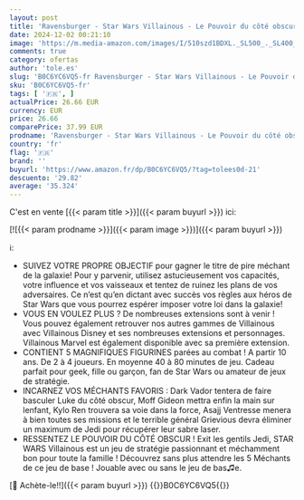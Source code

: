 ```yaml
---
layout: post
title: 'Ravensburger - Star Wars Villainous - Le Pouvoir du côté obscur ! - Jeu de stratégie - 2 à 4 Joueurs dès 10 Ans - 27492 - Version française  Jeu de Base.'
date: 2024-12-02 00:21:10
image: 'https://m.media-amazon.com/images/I/510szd1BDXL._SL500_._SL400_.jpg'
comments: true
category: ofertas
author: 'tole.es'
slug: 'B0C6YC6VQ5-fr Ravensburger - Star Wars Villainous - Le Pouvoir du côté...'
sku: 'B0C6YC6VQ5-fr'
tags: [ '🇫🇷', ]
actualPrice: 26.66 EUR
currency: EUR
price: 26.66
comparePrice: 37.99 EUR
prodname: 'Ravensburger - Star Wars Villainous - Le Pouvoir du côté obscur ! - Jeu de stratégie - 2 à 4 Joueurs dès 10 Ans - 27492 - Version française  Jeu de Base.'
country: 'fr'
flag: '🇫🇷'
brand: ''
buyurl: 'https://www.amazon.fr/dp/B0C6YC6VQ5/?tag=tolees0d-21'
descuento: '29.82'
average: '35.324'
---
```


C'est en vente [{{< param title >}}]({{< param buyurl >}}) ici:

[![{{< param prodname >}}]({{< param image >}})]({{< param buyurl >}})

ℹ️:

- SUIVEZ VOTRE PROPRE OBJECTIF pour gagner le titre de pire méchant de la galaxie! Pour y parvenir, utilisez astucieusement vos capacités, votre influence et vos vaisseaux et tentez de ruinez les plans de vos adversaires. Ce n’est qu’en dictant avec succès vos règles aux héros de Star Wars que vous pourrez espérer imposer votre loi dans la galaxie!
- VOUS EN VOULEZ PLUS ? De nombreuses extensions sont à venir ! Vous pouvez également retrouver nos autres gammes de Villainous avec Villainous Disney et ses nombreuses extensions et personnages. Villainous Marvel est également disponible avec sa première extension.
- CONTIENT 5 MAGNIFIQUES FIGURINES parées au combat ! A partir 10 ans. De 2 à 4 joueurs. En moyenne 40 à 80 minutes de jeu. Cadeau parfait pour geek, fille ou garçon, fan de Star Wars ou amateur de jeux de stratégie.
- INCARNEZ VOS MÉCHANTS FAVORIS : Dark Vador tentera de faire basculer Luke du côté obscur, Moff Gideon mettra enfin la main sur lenfant, Kylo Ren trouvera sa voie dans la force, Asajj Ventresse menera à bien toutes ses missions et le terrible général Grievious devra éliminer un maximum de Jedi pour récupérer leur sabre laser.
- RESSENTEZ LE POUVOIR DU CÔTÉ OBSCUR ! Exit les gentils Jedi, STAR WARS Villainous est un jeu de stratégie passionnant et méchamment bon pour toute la famille ! Découvrez sans plus attendre les 5 Méchants de ce jeu de base ! Jouable avec ou sans le jeu de bas♫e.

[🛒 Achète-le!!]({{< param buyurl >}})
{{<world>}}B0C6YC6VQ5{{</world>}}
